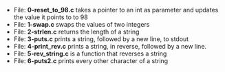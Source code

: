 * File: **0-reset_to_98.c** takes a pointer to an int as parameter and updates the value it points to to 98
* File: **1-swap.c** swaps the values of two integers
* File: **2-strlen.c** returns the length of a string
* File: **3-puts.c** prints a string, followed by a new line, to stdout
* File: **4-print_rev.c** prints a string, in reverse, followed by a new line.
* File: **5-rev_string.c** is a function that reverses a string
* File: **6-puts2.c** prints every other character of a string
